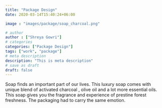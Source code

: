 ```yaml
---
title: "Package Design"
date: 2020-03-14T15:40:24+06:00

image : "images/package/soap_charcoal.png"

# author
author : ["Shreya Gowri"]
# categories
categories: ["Package Design"]
tags: ["work", "package"]
# meta description
description: "This is meta description"
# save as draft
draft: false
---
```


Soap finds an important part of our lives. This luxury soap comes with unique blend of activated charcoal , olive oil and a lot more essential oils. This soap gives you the fragrance and experience of prestine forest freshness. The packaging had to carry the same emotion.